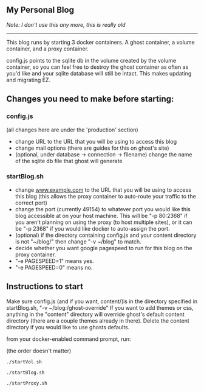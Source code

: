 My Personal Blog
-----

*Note: I don't use this any more, this is really old*

---

This blog runs by starting 3 docker containers.  A ghost container, a volume container, and a proxy container.

config.js points to the sqlite db in the volume created by the volume container, so you can feel free to destroy the ghost container as often as you'd like and your sqlite database will still be intact. This makes updating and migrating EZ.

## Changes you need to make before starting:

### config.js
(all changes here are under the 'production' section)
- change URL to the URL that you will be using to access this blog
- change mail options (there are guides for this on ghost's site)
- (optional, under database -> connection -> filename) change the name of the sqlite db file that ghost will generate
 
### startBlog.sh
- change www.example.com to the URL that you will be using to access this blog (this allows the proxy container to auto-route your traffic to the correct port)
- change the port (currently 49154) to whatever port you would like this blog accessible at on your host machine.  This will be "-p 80:2368" if you aren't planning on using the proxy (to host multiple sites), or it can be "-p 2368" if you would like docker to auto-assign the port.
- (optional) if the directory containing config.js and your content directory is not "~/blog/" then change "-v ~/blog" to match.
- decide whether you want google pagespeed to run for this blog on the proxy container.
- "-e PAGESPEED=1" means yes.
- "-e PAGESPEED=0" means no.


## Instructions to start

Make sure config.js (and if you want, content/)is in the directory specified in startBlog.sh, "-v ~/blog:/ghost-override"
If you want to add themes or css, anything in the "content" directory will override ghost's default content directory (there are a couple themes already in there). Delete the content directory if you would like to use ghosts defaults.


from your docker-enabled command prompt, run:

(the order doesn't matter)

`./startVol.sh`

`./startBlog.sh`

`./startProxy.sh`



